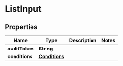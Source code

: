 
# ListInput

## Properties
Name | Type | Description | Notes
------------ | ------------- | ------------- | -------------
**auditToken** | **String** |  | 
**conditions** | [**Conditions**](Conditions.md) |  | 



